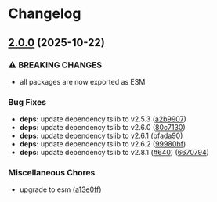 # Changelog

## [2.0.0](https://github.com/johngeorgewright/js-util/compare/map-v1.3.2...map-v2.0.0) (2025-10-22)


### ⚠ BREAKING CHANGES

* all packages are now exported as ESM

### Bug Fixes

* **deps:** update dependency tslib to v2.5.3 ([a2b9907](https://github.com/johngeorgewright/js-util/commit/a2b9907e472d046ae8d5ebeedad0e70d4954a7e3))
* **deps:** update dependency tslib to v2.6.0 ([80c7130](https://github.com/johngeorgewright/js-util/commit/80c7130c59a5837cb7b5e4b6db6131359e1f7813))
* **deps:** update dependency tslib to v2.6.1 ([bfada90](https://github.com/johngeorgewright/js-util/commit/bfada900a624b71851180e81e69e452191d3e75c))
* **deps:** update dependency tslib to v2.6.2 ([99980bf](https://github.com/johngeorgewright/js-util/commit/99980bf341faaed582fe300dd8a47eaecd2fa378))
* **deps:** update dependency tslib to v2.8.1 ([#640](https://github.com/johngeorgewright/js-util/issues/640)) ([6670794](https://github.com/johngeorgewright/js-util/commit/66707940a9b06602edc968183d647e49f694ea62))


### Miscellaneous Chores

* upgrade to esm ([a13e0ff](https://github.com/johngeorgewright/js-util/commit/a13e0ff82649fc80e27aa63b148390906b06c737))
